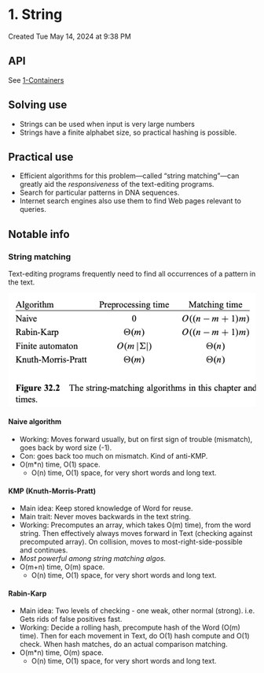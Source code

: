 # 1. String
Created Tue May 14, 2024 at 9:38 PM

## API
See [1-Containers](../STL/1-Containers.md#String)

## Solving use
- Strings can be used when input is very large numbers
- Strings have a finite alphabet size, so practical hashing is possible.

## Practical use
 - Efficient algorithms for this problem—called “string matching”—can greatly aid the *responsiveness* of the text-editing programs.
 - Search for particular patterns in DNA sequences.
 - Internet search engines also use them to find Web pages relevant to queries.

## Notable info
### String matching
Text-editing programs frequently need to find all occurrences of a pattern in the text.

![](../../assets/1-String-image-1-3d43cfde.png)

#### Naive algorithm
- Working: Moves forward usually, but on first sign of trouble (mismatch), goes back by word size (-1).
- Con: goes back too much on mismatch. Kind of anti-KMP.
- O(m\*n) time, O(1) space.
	- O(n) time, O(1) space, for very short words and long text.

#### KMP (Knuth-Morris-Pratt)
- Main idea: Keep stored knowledge of Word for reuse.
- Main trait: Never moves backwards in the text string. 
- Working: Precomputes an array, which takes O(m) time), from the word string. Then effectively always moves forward in Text (checking against precomputed array). On collision, moves to most-right-side-possible and continues.
- *Most powerful among string matching algos.*
- O(m+n) time, O(m) space.
	- O(n) time, O(1) space, for very short words and long text.

#### Rabin-Karp
- Main idea: Two levels of checking - one weak, other normal (strong). i.e. Gets rids of false positives fast.
- Working: Decide a rolling hash, precompute hash of the Word (O(m) time). Then for each movement in Text, do O(1) hash compute and O(1) check. When hash matches, do an actual comparison matching.
- O(m\*n) time, O(m) space.
	- O(n) time, O(1) space, for very short words and long text.